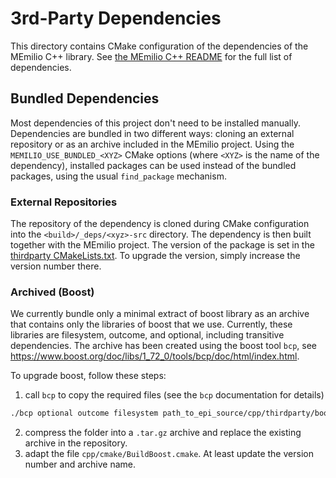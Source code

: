 # 3rd-Party Dependencies

This directory contains CMake configuration of the dependencies of the MEmilio C++ library. See [the MEmilio C++ README](../README.md) for the full list of dependencies.

## Bundled Dependencies

Most dependencies of this project don't need to be installed manually. Dependencies are bundled in two different ways: cloning an external repository or as an archive included in the MEmilio project. Using the `MEMILIO_USE_BUNDLED_<XYZ>` CMake options (where `<XYZ>` is the name of the dependency), installed packages can be used instead of the bundled packages, using the usual `find_package` mechanism.

### External Repositories

The repository of the dependency is cloned during CMake configuration into the `<build>/_deps/<xyz>-src` directory. The dependency is then built together with the MEmilio project. The version of the package is set in the [thirdparty CMakeLists.txt](CMakeLists.txt). To upgrade the version, simply increase the version number there.

### Archived (Boost)

We currently bundle only a minimal extract of boost library as an archive that contains only the libraries of boost that we use. Currently, these libraries are filesystem, outcome, and optional, including transitive dependencies. The archive has been created using the boost tool `bcp`, see https://www.boost.org/doc/libs/1_72_0/tools/bcp/doc/html/index.html.

To upgrade boost, follow these steps: 

1. call `bcp` to copy the required files (see the `bcp` documentation for details)
```bash
./bcp optional outcome filesystem path_to_epi_source/cpp/thirdparty/boost_<version>
```
2. compress the folder into a `.tar.gz` archive and replace the existing archive in the repository.
3. adapt the file `cpp/cmake/BuildBoost.cmake`. At least update the version number and archive name.
   
